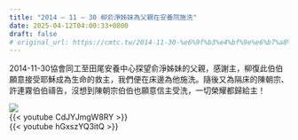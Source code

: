 ```yaml
---
title: "2014 – 11 – 30 柳俞淨姊妹為父親在安養院施洗"
date: 2025-04-12T04:00:33+0800
draft: false
# original_url: https://cmtc.tw/2014-11-30-%e6%9f%b3%e4%bf%9e%e6%b7%a8%e5%a7%8a%e5%a6%b9%e7%82%ba%e7%88%b6%e8%a6%aa%e5%9c%a8%e5%ae%89%e9%a4%8a%e9%99%a2%e6%96%bd%e6%b4%97
---
```




2014-11-30協會同工至田尾安養中心探望俞淨姊妹的父親，感謝主，柳復此伯伯願意接受耶穌成為生命的救主，我們便在床邊為他施洗。隨後又為隔床的陳朝宗、許連霧伯伯禱告，沒想到陳朝宗伯伯也願意信主受洗，一切榮耀都歸給主！

![](/images/俞淨父親受洗.jpg)
<br>
{{< youtube CdJYJmgW8RY >}}
<br>
{{< youtube hGxszYQ3itQ >}}



